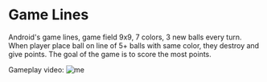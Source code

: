 # Game Lines
Android's game lines, game field 9x9, 7 colors, 3 new balls every turn. 
When player place ball on line of 5+ balls with same color, they destroy and give points.
The goal of the game is to score the most points.

Gameplay video:
![me](https://github.com/Fionei/GameLines/GameplayVideos/Lines1.1.gif)
